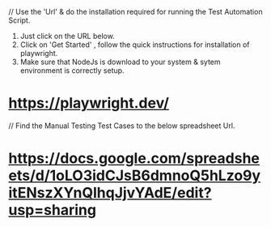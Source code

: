 // Use the 'Url' & do the installation required for running the Test Automation Script.
1. Just click on the URL below.
2. Click on 'Get Started' , follow the quick instructions for installation of playwright.
3. Make sure that NodeJs is download to your system & sytem environment is correctly setup.
# https://playwright.dev/
// Find the Manual Testing Test Cases to the below spreadsheet Url.
# https://docs.google.com/spreadsheets/d/1oLO3idCJsB6dmnoQ5hLzo9yitENszXYnQlhqJjvYAdE/edit?usp=sharing
